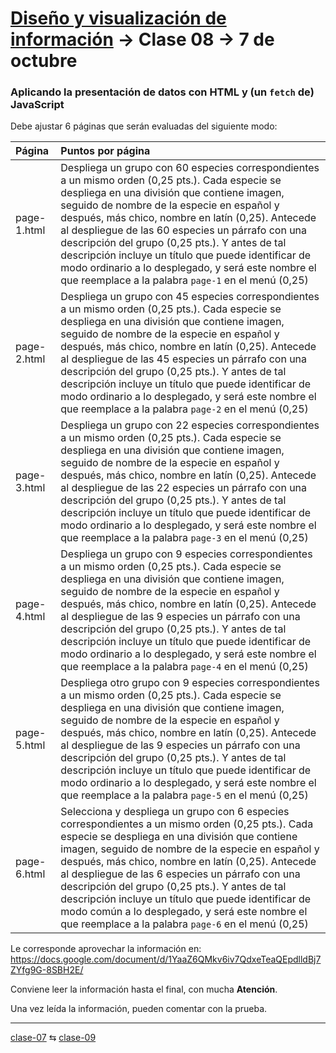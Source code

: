 # [Diseño y visualización de información](https://github.com/profesorfaco/troncal/) → Clase 08 → 7 de octubre

### Aplicando la presentación de datos con HTML y (un `fetch` de) JavaScript

Debe ajustar 6 páginas que serán evaluadas del siguiente modo: 

| Página | Puntos por página |
|:-------|:------------------|
| page-1.html | Despliega un grupo con 60 especies correspondientes a un mismo orden (0,25 pts.). Cada especie se despliega en una división que contiene imagen, seguido de nombre de la especie en español y después, más chico, nombre en latín (0,25). Antecede al despliegue de las 60 especies un párrafo con una descripción del grupo (0,25 pts.). Y antes de tal descripción incluye un título que puede identificar de modo ordinario a lo desplegado, y será este nombre el que reemplace a la palabra `page-1` en el menú (0,25) |
| page-2.html | Despliega un grupo con 45 especies correspondientes a un mismo orden (0,25 pts.). Cada especie se despliega en una división que contiene imagen, seguido de nombre de la especie en español y después, más chico, nombre en latín (0,25). Antecede al despliegue de las 45 especies un párrafo con una descripción del grupo (0,25 pts.). Y antes de tal descripción incluye un título que puede identificar de modo ordinario a lo desplegado, y será este nombre el que reemplace a la palabra `page-2` en el menú (0,25) |
| page-3.html | Despliega un grupo con 22 especies correspondientes a un mismo orden (0,25 pts.). Cada especie se despliega en una división que contiene imagen, seguido de nombre de la especie en español y después, más chico, nombre en latín (0,25). Antecede al despliegue de las 22 especies un párrafo con una descripción del grupo (0,25 pts.). Y antes de tal descripción incluye un título que puede identificar de modo ordinario a lo desplegado, y será este nombre el que reemplace a la palabra `page-3` en el menú (0,25) |
| page-4.html | Despliega un grupo con 9 especies correspondientes a un mismo orden (0,25 pts.). Cada especie se despliega en una división que contiene imagen, seguido de nombre de la especie en español y después, más chico, nombre en latín (0,25). Antecede al despliegue de las 9 especies un párrafo con una descripción del grupo (0,25 pts.). Y antes de tal descripción incluye un título que puede identificar de modo ordinario a lo desplegado, y será este nombre el que reemplace a la palabra `page-4` en el menú (0,25) |
| page-5.html | Despliega otro grupo con 9 especies correspondientes a un mismo orden (0,25 pts.). Cada especie se despliega en una división que contiene imagen, seguido de nombre de la especie en español y después, más chico, nombre en latín (0,25). Antecede al despliegue de las 9 especies un párrafo con una descripción del grupo (0,25 pts.). Y antes de tal descripción incluye un título que puede identificar de modo ordinario a lo desplegado, y será este nombre el que reemplace a la palabra `page-5` en el menú (0,25) |
| page-6.html | Selecciona y despliega un grupo con 6 especies correspondientes a un mismo orden (0,25 pts.). Cada especie se despliega en una división que contiene imagen, seguido de nombre de la especie en español y después, más chico, nombre en latín (0,25). Antecede al despliegue de las 6 especies un párrafo con una descripción del grupo (0,25 pts.). Y antes de tal descripción incluye un título que puede identificar de modo común a lo desplegado, y será este nombre el que reemplace a la palabra `page-6` en el menú (0,25) |

Le corresponde aprovechar la información en: https://docs.google.com/document/d/1YaaZ6QMkv6iv7QdxeTeaQEpdlldBj7ZYfg9G-8SBH2E/

Conviene leer la información hasta el final, con mucha **Atención**.

Una vez leída la información, pueden comentar con la prueba.

_ _ _ _ 

[clase-07](https://github.com/profesorfaco/troncal/blob/main/clase-07/README.md) ⇆ [clase-09](https://github.com/profesorfaco/troncal/blob/main/clase-09/README.md)
